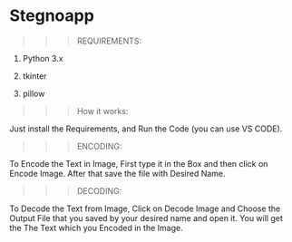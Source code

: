 # Stegnoapp

>>>REQUIREMENTS:


1. Python 3.x
   
2. tkinter

3. pillow


>>>How it works:


Just install the Requirements, and Run the Code (you can use VS CODE).

>>>ENCODING:


To Encode the Text in Image, First type it in the Box and then click on Encode Image. After that save the file with Desired Name.

>>>DECODING:


To Decode the Text from Image, Click on Decode Image and Choose the Output File that you saved by your desired name and open it. You will get the The Text which you Encoded in the Image.
